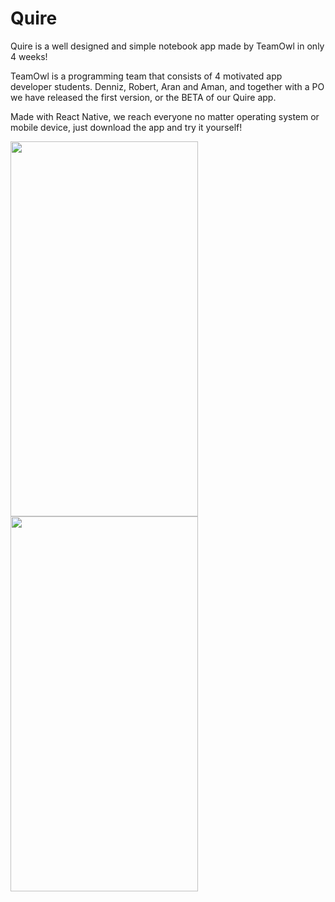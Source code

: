 # Quire
Quire is a well designed and simple notebook app made by TeamOwl in only 4 weeks!

TeamOwl is a programming team that consists of 4 motivated app developer students. Denniz, Robert, Aran and Aman, 
and together with a PO we have released the first version, or the BETA of our Quire app.

Made with React Native, we reach everyone no matter operating system or mobile device, just download the app and try it yourself!

<img src="https://github.com/dennizyilmaz99/Quire/assets/32544623/501f28c5-b225-4c20-934b-089b673ae41e" align="left" height="600" width="300"></img>

<img src="https://github.com/dennizyilmaz99/Quire/assets/32544623/637a268b-6622-4a52-9121-dd902c182243" align="left" height="600" width="300"></img>
